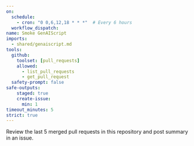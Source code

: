 ```yaml
---
on: 
  schedule:
    - cron: "0 0,6,12,18 * * *"  # Every 6 hours
  workflow_dispatch:
name: Smoke GenAIScript
imports:
  - shared/genaiscript.md
tools:
  github:
    toolset: [pull_requests]
    allowed:
      - list_pull_requests
      - get_pull_request
  safety-prompt: false
safe-outputs:
    staged: true
    create-issue:
      min: 1
timeout_minutes: 5
strict: true
---
```


Review the last 5 merged pull requests in this repository and post summary in an issue.